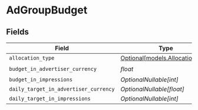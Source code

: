 # AdGroupBudget


## Fields

| Field                                                          | Type                                                           | Required                                                       | Description                                                    |
| -------------------------------------------------------------- | -------------------------------------------------------------- | -------------------------------------------------------------- | -------------------------------------------------------------- |
| `allocation_type`                                              | [Optional[models.AllocationType]](../models/allocationtype.md) | :heavy_minus_sign:                                             | N/A                                                            |
| `budget_in_advertiser_currency`                                | *float*                                                        | :heavy_check_mark:                                             | N/A                                                            |
| `budget_in_impressions`                                        | *OptionalNullable[int]*                                        | :heavy_minus_sign:                                             | N/A                                                            |
| `daily_target_in_advertiser_currency`                          | *OptionalNullable[float]*                                      | :heavy_minus_sign:                                             | N/A                                                            |
| `daily_target_in_impressions`                                  | *OptionalNullable[int]*                                        | :heavy_minus_sign:                                             | N/A                                                            |
